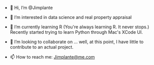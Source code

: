 - 👋 Hi, I’m @Jimplante
- 👀 I’m interested in data science and real property appraisal
- 🌱 I’m currently learning R (You're always learning R. It never stops.) Recently started trying to learn Python through Mac's XCode UI.

- 💞️ I’m looking to collaborate on ... well, at this point, I have little to contribute to an actual project. 
- 📫 How to reach me: Jimplante@me.com

<!---
Jimplante/Jimplante is a ✨ special ✨ repository because its `README.md` (this file) appears on your GitHub profile.
You can click the Preview link to take a look at your changes.
--->
